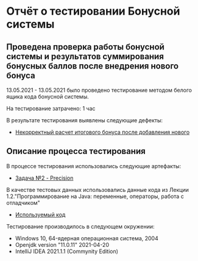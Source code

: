 # Отчёт о тестировании Бонусной системы

## Проведена проверка работы бонусной системы и результатов суммирования бонусных баллов после внедрения нового бонуса
13.05.2021 - 13.05.2021 было проведено тестирование методом белого ящика кода бонусной системы.

На тестирование затрачено: 1 час

В результате тестирования выявлены следующие дефекты:
* [Некорректный расчет итогового бонуса после добавления нового](https://github.com/AnnaAksenova/Task2.2/issues/1)

## Описание процесса тестирования

В процессе тестирования использовались следующие артефакты:
* [Задача №2 - Precision](https://github.com/netology-code/javaqa-homeworks/tree/master/programming#%D0%B7%D0%B0%D0%B4%D0%B0%D1%87%D0%B0-2---precision)

В качестве тестовых данных использовались данные кода из Лекции 1.2."Программирование на Java: переменные, операторы, работа с отладчиком"
* [Используемый код](https://github.com/netology-code/javaqa-homeworks/tree/master/programming#%D0%BB%D0%B5%D0%B3%D0%B5%D0%BD%D0%B4%D0%B0-1)

Тестирование производилось в следующем окружении:
* Windows 10, 64-ядерная операционная система, 2004
* Openjdk version "11.0.11" 2021-04-20
* IntelliJ IDEA 2021.1.1 (Commynity Edition)